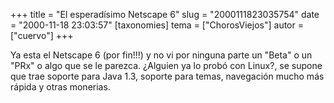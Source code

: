 +++
title = "El esperadísimo Netscape 6"
slug = "2000111823035754"
date = "2000-11-18 23:03:57"
[taxonomies]
tema = ["ChorosViejos"]
autor = ["cuervo"]
+++

Ya esta el Netscape 6 (por fin!!!) y no vi por ninguna parte un "Beta" o
un "PRx" o algo que se le parezca. ¿Alguien ya lo probó con Linux?, se
supone que trae soporte para Java 1.3, soporte para temas, navegación
mucho más rápida y otras monerias.

